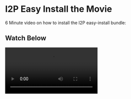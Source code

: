 I2P Easy Install the Movie
==========================

6 Minute video on how to install the I2P easy-install bundle:

Watch Below
-----------

<video>
    <source src="easyinstall.mkv" type="video/mp4">
</video>
